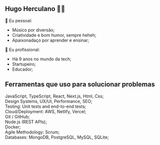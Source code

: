 ## Hugo Herculano 🤘🏻

💚 Eu pessoal:
- Músico por diversão;
- Criatividade e bom humor, sempre heheh;
- Apaixonadaço por aprender e ensinar;

💚 Eu profissional:
- Há 9 anos no mundo da tech;
- Startupeiro;
- Educador;

## Ferramentas que uso para solucionar problemas

JavaScript, TypeScript, React, Next.js, Html, Css; <br />
Design Systems, UX/UI, Performance, SEO; <br />
Testing: Unit tests and end-to-end tests; <br />
Cloud/Deployment: AWS, Netlify, Vercel; <br />
Git / GitHub; <br />
Node.js (REST APIs); <br />
Docker; <br />
Agile Methodology: Scrum; <br />
Databases: MongoDB, PostgreSQL, MySQL, SQLite; <br />

